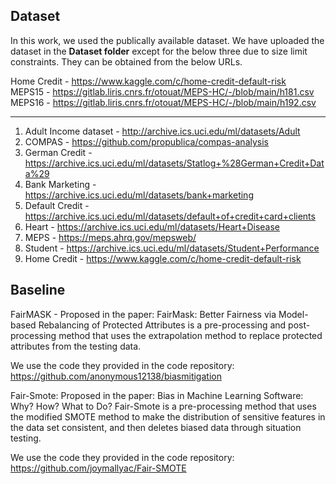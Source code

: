 ## Dataset

In this work, we used the publically available dataset. We have uploaded the dataset in the **Dataset folder** except for the below three due to size limit constraints. They can be obtained from the below URLs.

Home Credit - https://www.kaggle.com/c/home-credit-default-risk <br />
MEPS15 - https://gitlab.liris.cnrs.fr/otouat/MEPS-HC/-/blob/main/h181.csv <br />
MEPS16 - https://gitlab.liris.cnrs.fr/otouat/MEPS-HC/-/blob/main/h192.csv

********************************************************************************************************

1. Adult Income dataset - http://archive.ics.uci.edu/ml/datasets/Adult
2. COMPAS - https://github.com/propublica/compas-analysis
3. German Credit - https://archive.ics.uci.edu/ml/datasets/Statlog+%28German+Credit+Data%29
4. Bank Marketing - https://archive.ics.uci.edu/ml/datasets/bank+marketing
5. Default Credit - https://archive.ics.uci.edu/ml/datasets/default+of+credit+card+clients
6. Heart - https://archive.ics.uci.edu/ml/datasets/Heart+Disease
7. MEPS - https://meps.ahrq.gov/mepsweb/
8. Student - https://archive.ics.uci.edu/ml/datasets/Student+Performance
9. Home Credit - https://www.kaggle.com/c/home-credit-default-risk

## Baseline

FairMASK - Proposed in the paper: 
FairMask: Better Fairness via Model-based Rebalancing of Protected Attributes is a pre-processing and post-processing method that uses the extrapolation method to replace protected attributes from the testing data. 

We use the code they provided in the code repository: https://github.com/anonymous12138/biasmitigation


Fair-Smote: Proposed in the paper: Bias in Machine Learning Software: Why? How? What to Do? Fair-Smote is a pre-processing method that uses the modified SMOTE method to make the distribution of sensitive features in the data set consistent, and then deletes biased data through situation testing.

We use the code they provided in the code repository: https://github.com/joymallyac/Fair-SMOTE
